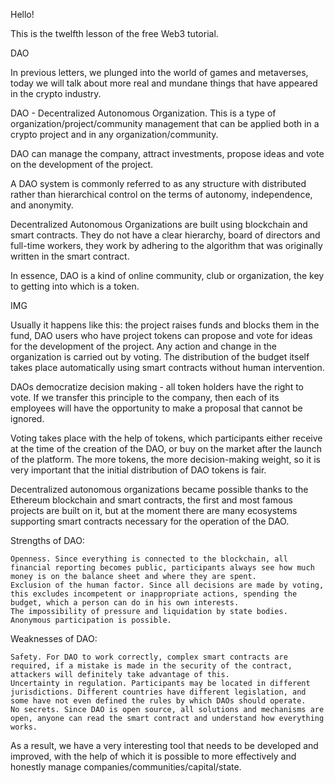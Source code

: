 Hello!

This is the twelfth lesson of the free Web3 tutorial.

DAO

In previous letters, we plunged into the world of games and metaverses, today we will talk about more real and mundane things that have appeared in the crypto industry.

DAO - Decentralized Autonomous Organization. This is a type of organization/project/community management that can be applied both in a crypto project and in any organization/community.

DAO can manage the company, attract investments, propose ideas and vote on the development of the project.

A DAO system is commonly referred to as any structure with distributed rather than hierarchical control on the terms of autonomy, independence, and anonymity.

Decentralized Autonomous Organizations are built using blockchain and smart contracts. They do not have a clear hierarchy, board of directors and full-time workers, they work by adhering to the algorithm that was originally written in the smart contract.

In essence, DAO is a kind of online community, club or organization, the key to getting into which is a token.

IMG

Usually it happens like this: the project raises funds and blocks them in the fund, DAO users who have project tokens can propose and vote for ideas for the development of the project. Any action and change in the organization is carried out by voting. The distribution of the budget itself takes place automatically using smart contracts without human intervention.

DAOs democratize decision making - all token holders have the right to vote. If we transfer this principle to the company, then each of its employees will have the opportunity to make a proposal that cannot be ignored.

Voting takes place with the help of tokens, which participants either receive at the time of the creation of the DAO, or buy on the market after the launch of the platform. The more tokens, the more decision-making weight, so it is very important that the initial distribution of DAO tokens is fair.

Decentralized autonomous organizations became possible thanks to the Ethereum blockchain and smart contracts, the first and most famous projects are built on it, but at the moment there are many ecosystems supporting smart contracts necessary for the operation of the DAO.

Strengths of DAO:

    Openness. Since everything is connected to the blockchain, all financial reporting becomes public, participants always see how much money is on the balance sheet and where they are spent.
    Exclusion of the human factor. Since all decisions are made by voting, this excludes incompetent or inappropriate actions, spending the budget, which a person can do in his own interests.
    The impossibility of pressure and liquidation by state bodies.
    Anonymous participation is possible.

Weaknesses of DAO:

    Safety. For DAO to work correctly, complex smart contracts are required, if a mistake is made in the security of the contract, attackers will definitely take advantage of this.
    Uncertainty in regulation. Participants may be located in different jurisdictions. Different countries have different legislation, and some have not even defined the rules by which DAOs should operate.
    No secrets. Since DAO is open source, all solutions and mechanisms are open, anyone can read the smart contract and understand how everything works.

As a result, we have a very interesting tool that needs to be developed and improved, with the help of which it is possible to more effectively and honestly manage companies/communities/capital/state.